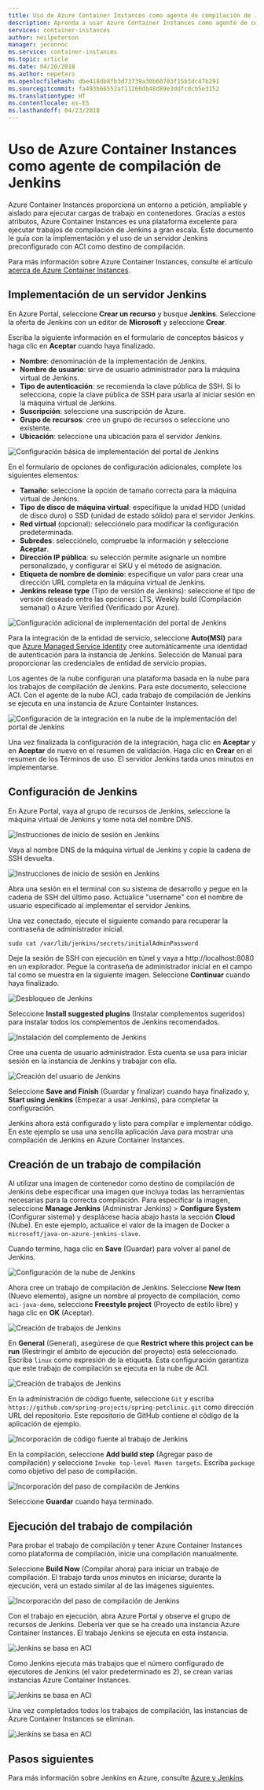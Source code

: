 ```yaml
---
title: Uso de Azure Container Instances como agente de compilación de Jenkins
description: Aprenda a usar Azure Container Instances como agente de compilación de Jenkins.
services: container-instances
author: neilpeterson
manager: jeconnoc
ms.service: container-instances
ms.topic: article
ms.date: 04/20/2018
ms.author: nepeters
ms.openlocfilehash: dbe418db8fb3d73739a30b60703f15b3dc47b291
ms.sourcegitcommit: fa493b66552af11260db48d89e3ddfcdcb5e3152
ms.translationtype: HT
ms.contentlocale: es-ES
ms.lasthandoff: 04/23/2018
---
```

# <a name="use-azure-container-instances-as-a-jenkins-build-agent"></a>Uso de Azure Container Instances como agente de compilación de Jenkins

Azure Container Instances proporciona un entorno a petición, ampliable y aislado para ejecutar cargas de trabajo en contenedores. Gracias a estos atributos, Azure Container Instances es una plataforma excelente para ejecutar trabajos de compilación de Jenkins a gran escala. Este documento le guía con la implementación y el uso de un servidor Jenkins preconfigurado con ACI como destino de compilación.

Para más información sobre Azure Container Instances, consulte el artículo [acerca de Azure Container Instances][about-aci].

## <a name="deploy-jenkins-server"></a>Implementación de un servidor Jenkins

En Azure Portal, seleccione **Crear un recurso** y busque **Jenkins**. Seleccione la oferta de Jenkins con un editor de **Microsoft** y seleccione **Crear**.

Escriba la siguiente información en el formulario de conceptos básicos y haga clic en **Aceptar** cuando haya finalizado.

- **Nombre**: denominación de la implementación de Jenkins.
- **Nombre de usuario**: sirve de usuario administrador para la máquina virtual de Jenkins.
- **Tipo de autenticación**: se recomienda la clave pública de SSH. Si lo selecciona, copie la clave pública de SSH para usarla al iniciar sesión en la máquina virtual de Jenkins.
- **Suscripción**: seleccione una suscripción de Azure.
- **Grupo de recursos**: cree un grupo de recursos o seleccione uno existente.
- **Ubicación**: seleccione una ubicación para el servidor Jenkins.

![Configuración básica de implementación del portal de Jenkins](./media/container-instances-jenkins/jenkins-portal-01.png)

En el formulario de opciones de configuración adicionales, complete los siguientes elementos:

- **Tamaño**: seleccione la opción de tamaño correcta para la máquina virtual de Jenkins.
- **Tipo de disco de máquina virtual**: especifique la unidad HDD (unidad de disco duro) o SSD (unidad de estado sólido) para el servidor Jenkins.
- **Red virtual** (opcional): selecciónelo para modificar la configuración predeterminada.
- **Subredes**: selecciónelo, compruebe la información y seleccione **Aceptar**.
- **Dirección IP pública**: su selección permite asignarle un nombre personalizado, y configurar el SKU y el método de asignación.
- **Etiqueta de nombre de dominio**: especifique un valor para crear una dirección URL completa en la máquina virtual de Jenkins.
- **Jenkins release type** (Tipo de versión de Jenkins): seleccione el tipo de versión deseado entre las opciones: LTS, Weekly build (Compilación semanal) o Azure Verified (Verificado por Azure).

![Configuración adicional de implementación del portal de Jenkins](./media/container-instances-jenkins/jenkins-portal-02.png)

Para la integración de la entidad de servicio, seleccione **Auto(MSI)** para que [Azure Managed Service Identity][managed-service-identity] cree automáticamente una identidad de autenticación para la instancia de Jenkins. Selección de Manual para proporcionar las credenciales de entidad de servicio propias.

Los agentes de la nube configuran una plataforma basada en la nube para los trabajos de compilación de Jenkins. Para este documento, seleccione ACI. Con el agente de la nube ACI, cada trabajo de compilación de Jenkins se ejecuta en una instancia de Azure Containter Instances.

![Configuración de la integración en la nube de la implementación del portal de Jenkins](./media/container-instances-jenkins/jenkins-portal-03.png)

Una vez finalizada la configuración de la integración, haga clic en **Aceptar** y en **Aceptar** de nuevo en el resumen de validación. Haga clic en **Crear** en el resumen de los Términos de uso. El servidor Jenkins tarda unos minutos en implementarse.

## <a name="configure-jenkins"></a>Configuración de Jenkins

En Azure Portal, vaya al grupo de recursos de Jenkins, seleccione la máquina virtual de Jenkins y tome nota del nombre DNS.

![Instrucciones de inicio de sesión en Jenkins](./media/container-instances-jenkins/jenkins-portal-fqdn.png)

Vaya al nombre DNS de la máquina virtual de Jenkins y copie la cadena de SSH devuelta.

![Instrucciones de inicio de sesión en Jenkins](./media/container-instances-jenkins/jenkins-portal-04.png)

Abra una sesión en el terminal con su sistema de desarrollo y pegue en la cadena de SSH del último paso. Actualice "username" con el nombre de usuario especificado al implementar el servidor Jenkins.

Una vez conectado, ejecute el siguiente comando para recuperar la contraseña de administrador inicial.

```
sudo cat /var/lib/jenkins/secrets/initialAdminPassword
```

Deje la sesión de SSH con ejecución en túnel y vaya a http://localhost:8080 en un explorador. Pegue la contraseña de administrador inicial en el campo tal como se muestra en la siguiente imagen. Seleccione **Continuar** cuando haya finalizado.

![Desbloqueo de Jenkins](./media/container-instances-jenkins/jenkins-portal-05.png)

Seleccione **Install suggested plugins** (Instalar complementos sugeridos) para instalar todos los complementos de Jenkins recomendados.

![Instalación del complemento de Jenkins](./media/container-instances-jenkins/jenkins-portal-06.png)

Cree una cuenta de usuario administrador. Esta cuenta se usa para iniciar sesión en la instancia de Jenkins y trabajar con ella.

![Creación del usuario de Jenkins](./media/container-instances-jenkins/jenkins-portal-07.png)

Seleccione **Save and Finish** (Guardar y finalizar) cuando haya finalizado y, **Start using Jenkins** (Empezar a usar Jenkins), para completar la configuración.

Jenkins ahora está configurado y listo para compilar e implementar código. En este ejemplo se usa una sencilla aplicación Java para mostrar una compilación de Jenkins en Azure Container Instances.

## <a name="create-build-job"></a>Creación de un trabajo de compilación

Al utilizar una imagen de contenedor como destino de compilación de Jenkins debe especificar una imagen que incluya todas las herramientas necesarias para la correcta compilación. Para especificar la imagen, seleccione **Manage Jenkins** (Administrar Jenkins)  > **Configure System** (Configurar sistema) y desplácese hacia abajo hasta la sección **Cloud** (Nube). En este ejemplo, actualice el valor de la imagen de Docker a `microsoft/java-on-azure-jenkins-slave`.

Cuando termine, haga clic en **Save** (Guardar) para volver al panel de Jenkins.

![Configuración de la nube de Jenkins](./media/container-instances-jenkins/jenkins-aci-image.png)

Ahora cree un trabajo de compilación de Jenkins. Seleccione **New Item** (Nuevo elemento), asigne un nombre al proyecto de compilación, como `aci-java-demo`, seleccione **Freestyle project** (Proyecto de estilo libre) y haga clic en **OK** (Aceptar).

![Creación de trabajos de Jenkins](./media/container-instances-jenkins/jenkins-new-job.png)

En **General** (General), asegúrese de que **Restrict where this project can be run** (Restringir el ámbito de ejecución del proyecto) está seleccionado. Escriba `linux` como expresión de la etiqueta. Esta configuración garantiza que este trabajo de compilación se ejecuta en la nube de ACI.

![Creación de trabajos de Jenkins](./media/container-instances-jenkins/jenkins-job-01.png)

En la administración de código fuente, seleccione `Git` y escriba `https://github.com/spring-projects/spring-petclinic.git` como dirección URL del repositorio. Este repositorio de GitHub contiene el código de la aplicación de ejemplo.

![Incorporación de código fuente al trabajo de Jenkins](./media/container-instances-jenkins/jenkins-job-02.png)

En la compilación, seleccione **Add build step** (Agregar paso de compilación) y seleccione `Invoke top-level Maven targets`. Escriba `package` como objetivo del paso de compilación.

![Incorporación del paso de compilación de Jenkins](./media/container-instances-jenkins/jenkins-job-03.png)

Seleccione **Guardar** cuando haya terminado.

## <a name="run-the-build-job"></a>Ejecución del trabajo de compilación

Para probar el trabajo de compilación y tener Azure Container Instances como plataforma de compilación, inicie una compilación manualmente.

Seleccione **Build Now** (Compilar ahora) para iniciar un trabajo de compilación. El trabajo tarda unos minutos en iniciarse; durante la ejecución, verá un estado similar al de las imágenes siguientes.

![Incorporación del paso de compilación de Jenkins](./media/container-instances-jenkins/jenkins-job-status.png)

Con el trabajo en ejecución, abra Azure Portal y observe el grupo de recursos de Jenkins. Debería ver que se ha creado una instancia Azure Container Instances. El trabajo Jenkins se ejecuta en esta instancia.

![Jenkins se basa en ACI](./media/container-instances-jenkins/jenkins-aci.png)

Como Jenkins ejecuta más trabajos que el número configurado de ejecutores de Jenkins (el valor predeterminado es 2), se crean varias instancias Azure Container Instances.

![Jenkins se basa en ACI](./media/container-instances-jenkins/jenkins-aci-multi.png)

Una vez completados todos los trabajos de compilación, las instancias de Azure Container Instances se eliminan.

![Jenkins se basa en ACI](./media/container-instances-jenkins/jenkins-aci-none.png)

## <a name="next-steps"></a>Pasos siguientes

Para más información sobre Jenkins en Azure, consulte [Azure y Jenkins][jenkins-azure].

<!-- LINKS - internal -->
[about-aci]: ./container-instances-overview.md
[jenkins-azure]: ../jenkins/overview.md
[managed-service-identity]: ../active-directory/managed-service-identity/overview.md